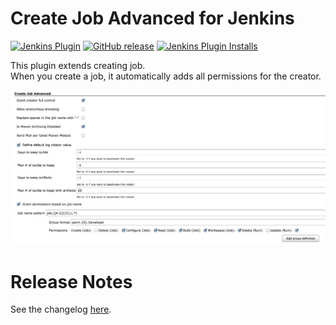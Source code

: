 # Create Job Advanced for Jenkins

[![Jenkins Plugin](https://img.shields.io/jenkins/plugin/v/createjobadvanced.svg)](https://plugins.jenkins.io/createjobadvanced)
[![GitHub release](https://img.shields.io/github/release/jenkinsci/createjobadvanced-plugin.svg?label=changelog)](https://github.com/jenkinsci/createjobadvanced-plugin/releases/latest)
[![Jenkins Plugin Installs](https://img.shields.io/jenkins/plugin/i/createjobadvanced.svg?color=blue)](https://plugins.jenkins.io/createjobadvanced)

This plugin extends creating job.  
When you create a job, it automatically adds all permissions for the creator.

![](docs/images/createjobadvanced.jpg)

# Release Notes

See the changelog [here](./CHANGELOG.md).

